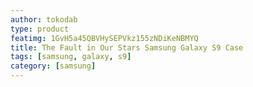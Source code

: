```yaml
---
author: tokodab
type: product
featimg: 1GvH5a45QBVHySEPVkz155zNDiKeNBMYQ
title: The Fault in Our Stars Samsung Galaxy S9 Case
tags: [samsung, galaxy, s9]
category: [samsung]
---
```

